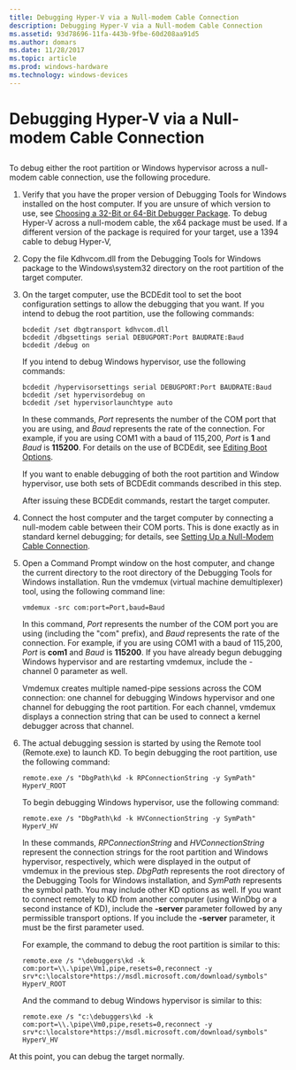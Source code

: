 ```yaml
---
title: Debugging Hyper-V via a Null-modem Cable Connection
description: Debugging Hyper-V via a Null-modem Cable Connection
ms.assetid: 93d78696-11fa-443b-9fbe-60d208aa91d5
ms.author: domars
ms.date: 11/28/2017
ms.topic: article
ms.prod: windows-hardware
ms.technology: windows-devices
---
```


# Debugging Hyper-V via a Null-modem Cable Connection


## <span id="ddk_opening_a_crash_dump_dbg"></span><span id="DDK_OPENING_A_CRASH_DUMP_DBG"></span>


To debug either the root partition or Windows hypervisor across a null-modem cable connection, use the following procedure.

1.  Verify that you have the proper version of Debugging Tools for Windows installed on the host computer. If you are unsure of which version to use, see [Choosing a 32-Bit or 64-Bit Debugger Package](choosing-a-32-bit-or-64-bit-debugger-package.md). To debug Hyper-V across a null-modem cable, the x64 package must be used. If a different version of the package is required for your target, use a 1394 cable to debug Hyper-V,

2.  Copy the file Kdhvcom.dll from the Debugging Tools for Windows package to the Windows\\system32 directory on the root partition of the target computer.

3.  On the target computer, use the BCDEdit tool to set the boot configuration settings to allow the debugging that you want. If you intend to debug the root partition, use the following commands:

    ```
    bcdedit /set dbgtransport kdhvcom.dll 
    bcdedit /dbgsettings serial DEBUGPORT:Port BAUDRATE:Baud
    bcdedit /debug on 
    ```

    If you intend to debug Windows hypervisor, use the following commands:

    ```
    bcdedit /hypervisorsettings serial DEBUGPORT:Port BAUDRATE:Baud
    bcdedit /set hypervisordebug on 
    bcdedit /set hypervisorlaunchtype auto 
    ```

    In these commands, *Port* represents the number of the COM port that you are using, and *Baud* represents the rate of the connection. For example, if you are using COM1 with a baud of 115,200, *Port* is **1** and *Baud* is **115200**. For details on the use of BCDEdit, see [Editing Boot Options](https://msdn.microsoft.com/library/windows/hardware/ff542279).

    If you want to enable debugging of both the root partition and Window hypervisor, use both sets of BCDEdit commands described in this step.

    After issuing these BCDEdit commands, restart the target computer.

4.  Connect the host computer and the target computer by connecting a null-modem cable between their COM ports. This is done exactly as in standard kernel debugging; for details, see [Setting Up a Null-Modem Cable Connection](setting-up-a-null-modem-cable-connection.md).

5.  Open a Command Prompt window on the host computer, and change the current directory to the root directory of the Debugging Tools for Windows installation. Run the vmdemux (virtual machine demultiplexer) tool, using the following command line:

    ```
    vmdemux -src com:port=Port,baud=Baud
    ```

    In this command, *Port* represents the number of the COM port you are using (including the "com" prefix), and *Baud* represents the rate of the connection. For example, if you are using COM1 with a baud of 115,200, *Port* is **com1** and *Baud* is **115200**. If you have already begun debugging Windows hypervisor and are restarting vmdemux, include the -channel 0 parameter as well.

    Vmdemux creates multiple named-pipe sessions across the COM connection: one channel for debugging Windows hypervisor and one channel for debugging the root partition. For each channel, vmdemux displays a connection string that can be used to connect a kernel debugger across that channel.

6.  The actual debugging session is started by using the Remote tool (Remote.exe) to launch KD. To begin debugging the root partition, use the following command:

    ```
    remote.exe /s "DbgPath\kd -k RPConnectionString -y SymPath" HyperV_ROOT 
    ```

    To begin debugging Windows hypervisor, use the following command:

    ```
    remote.exe /s "DbgPath\kd -k HVConnectionString -y SymPath" HyperV_HV 
    ```

    In these commands, *RPConnectionString* and *HVConnectionString* represent the connection strings for the root partition and Windows hypervisor, respectively, which were displayed in the output of vmdemux in the previous step. *DbgPath* represents the root directory of the Debugging Tools for Windows installation, and *SymPath* represents the symbol path. You may include other KD options as well. If you want to connect remotely to KD from another computer (using WinDbg or a second instance of KD), include the **-server** parameter followed by any permissible transport options. If you include the **-server** parameter, it must be the first parameter used.

    For example, the command to debug the root partition is similar to this:

    ```
    remote.exe /s "\debuggers\kd -k com:port=\\.\pipe\Vm1,pipe,resets=0,reconnect -y srv*c:\localstore*https://msdl.microsoft.com/download/symbols" HyperV_ROOT 
    ```

    And the command to debug Windows hypervisor is similar to this:

    ```
    remote.exe /s "c:\debuggers\kd -k com:port=\\.\pipe\Vm0,pipe,resets=0,reconnect -y srv*c:\localstore*https://msdl.microsoft.com/download/symbols" HyperV_HV 
    ```

At this point, you can debug the target normally.

 

 





